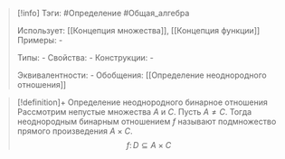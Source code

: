 > [!info]
> Тэги: #Определение #Общая_алгебра 
> 
> Использует: [[Концепция множества]], [[Концепция функции]]
> Примеры: *-*
> 
> Типы: *-*
> Свойства: *-*
> Конструкции: *-*
> 
> Эквивалентности: *-*
> Обобщения: [[Определение неоднородного отношения]]

> [!definition]+ Определение неоднородного бинарное отношения
> Рассмотрим непустые множества $A$ и $C$. Пусть $A \not= C$. Тогда неоднородным бинарным отношением $f$ называют подмножество прямого произведения $A\times C$. 
> $$f\colon D\subseteq A \times C$$